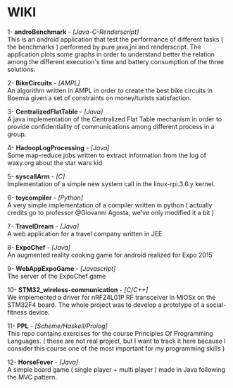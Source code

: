 <h1>WIKI</h1>

1- <b>androBenchmark</b> - <i>[Java-C-Renderscript]</i> <br>
This is an android application that test the performance of different
tasks ( the benchmarks ) performed by pure java,jni and renderscript.
The application plots some graphs in order to understand better the relation among the different execution's time and battery consumption of the three solutions.

2- <b>BikeCircuits</b> - <i>[AMPL]</i> <br>
An algorithm written in AMPL in order to create the best bike circuits in Boemia given a set of constraints on money/turists satisfaction.

3- <b>CentralizedFlatTable</b> - <i>[Java]</i> <br>
A java implementation of the Centralized Flat Table mechanism in order to provide confidentiality of communications among different process in a group.

4- <b>HadoopLogProcessing</b> - <i>[Java]</i> <br>
Some map-reduce jobs written to extract information from the log of waxy.org about the star wars kid

5- <b>syscallArm</b> - <i>[C]</i> <br>
Implementation of a simple new system call in the linux-rpi.3.6.y kernel.

6- <b>toycompiler</b> - <i>[Python]</i> <br>
A very simple implementation of a compiler written in python ( actually credits go to professor @Giovanni Agosta, we've only modified it a bit )

7- <b>TravelDream</b> - <i>[Java]</i> <br>
A web application for a travel company written in JEE

8- <b>ExpoChef</b> - <i>[Java]</i> <br>
An augmented reality cooking game for android realized for Expo 2015 <br>

9- <b>WebAppExpoGame</b> - <i>[Javascript]</i> <br>
The server of the ExpoChef game 

10- <b>STM32_wireless-communication</b> - <i>[C/C++]</i> <br>
We implemented a driver for nRF24L01P RF transceiver in MiOSx on the STM32F4 board.
The whole project was to develop a prototype of a social-fitness device. 

11- <b>PPL</b> - <i>[Scheme/Haskell/Prolog]</i> <br>
This repo contains exercises for the course Principles Of Programming Languages. ( these are not real project, but I want to track it here because I consider this course one of the most important for my programming skills ) 

12- <b>HorseFever</b> - <i>[Java]</i> <br>
A simple board game ( single player + multi player ) made in Java following the MVC pattern. 


